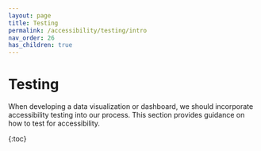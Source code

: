 ```yaml
---
layout: page
title: Testing
permalink: /accessibility/testing/intro
nav_order: 26
has_children: true
---
```


# Testing

When developing a data visualization or dashboard, we should incorporate accessibility testing into our process. This section provides guidance on how to test for accessibility. 

{:toc}